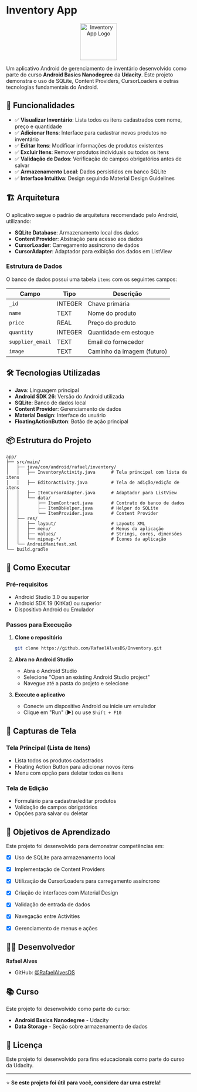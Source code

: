 # Inventory App

<p align="center">
  <img src="app/src/main/res/mipmap-xxxhdpi/ic_launcher.png" alt="Inventory App Logo" width="100"/>
</p>

Um aplicativo Android de gerenciamento de inventário desenvolvido como parte do curso **Android Basics Nanodegree** da **Udacity**. Este projeto demonstra o uso de SQLite, Content Providers, CursorLoaders e outras tecnologias fundamentais do Android.

## 📱 Funcionalidades

- ✅ **Visualizar Inventário**: Lista todos os itens cadastrados com nome, preço e quantidade
- ✅ **Adicionar Itens**: Interface para cadastrar novos produtos no inventário
- ✅ **Editar Itens**: Modificar informações de produtos existentes
- ✅ **Excluir Itens**: Remover produtos individuais ou todos os itens
- ✅ **Validação de Dados**: Verificação de campos obrigatórios antes de salvar
- ✅ **Armazenamento Local**: Dados persistidos em banco SQLite
- ✅ **Interface Intuitiva**: Design seguindo Material Design Guidelines

## 🏗️ Arquitetura

O aplicativo segue o padrão de arquitetura recomendado pelo Android, utilizando:

- **SQLite Database**: Armazenamento local dos dados
- **Content Provider**: Abstração para acesso aos dados
- **CursorLoader**: Carregamento assíncrono de dados
- **CursorAdapter**: Adaptador para exibição dos dados em ListView

### Estrutura de Dados

O banco de dados possui uma tabela `items` com os seguintes campos:

| Campo | Tipo | Descrição |
|-------|------|-----------|
| `_id` | INTEGER | Chave primária |
| `name` | TEXT | Nome do produto |
| `price` | REAL | Preço do produto |
| `quantity` | INTEGER | Quantidade em estoque |
| `supplier_email` | TEXT | Email do fornecedor |
| `image` | TEXT | Caminho da imagem (futuro) |

## 🛠️ Tecnologias Utilizadas

- **Java**: Linguagem principal
- **Android SDK 26**: Versão do Android utilizada
- **SQLite**: Banco de dados local
- **Content Provider**: Gerenciamento de dados
- **Material Design**: Interface do usuário
- **FloatingActionButton**: Botão de ação principal

## 📦 Estrutura do Projeto

```
app/
├── src/main/
│   ├── java/com/android/rafael/inventory/
│   │   ├── InventoryActivity.java      # Tela principal com lista de itens
│   │   ├── EditorActivity.java         # Tela de adição/edição de itens
│   │   ├── ItemCursorAdapter.java      # Adaptador para ListView
│   │   └── data/
│   │       ├── ItemContract.java       # Contrato do banco de dados
│   │       ├── ItemDbHelper.java       # Helper do SQLite
│   │       └── ItemProvider.java       # Content Provider
│   ├── res/
│   │   ├── layout/                     # Layouts XML
│   │   ├── menu/                       # Menus da aplicação
│   │   ├── values/                     # Strings, cores, dimensões
│   │   └── mipmap-*/                   # Ícones da aplicação
│   └── AndroidManifest.xml
└── build.gradle
```

## 🚀 Como Executar

### Pré-requisitos

- Android Studio 3.0 ou superior
- Android SDK 19 (KitKat) ou superior
- Dispositivo Android ou Emulador

### Passos para Execução

1. **Clone o repositório**
   ```bash
   git clone https://github.com/RafaelAlvesDS/Inventory.git
   ```

2. **Abra no Android Studio**
   - Abra o Android Studio
   - Selecione "Open an existing Android Studio project"
   - Navegue até a pasta do projeto e selecione

3. **Execute o aplicativo**
   - Conecte um dispositivo Android ou inicie um emulador
   - Clique em "Run" (▶️) ou use `Shift + F10`

## 📱 Capturas de Tela

### Tela Principal (Lista de Itens)
- Lista todos os produtos cadastrados
- Floating Action Button para adicionar novos itens
- Menu com opção para deletar todos os itens

### Tela de Edição
- Formulário para cadastrar/editar produtos
- Validação de campos obrigatórios
- Opções para salvar ou deletar

## 🎯 Objetivos de Aprendizado

Este projeto foi desenvolvido para demonstrar competências em:

- [x] Uso de SQLite para armazenamento local
- [x] Implementação de Content Providers
- [x] Utilização de CursorLoaders para carregamento assíncrono
- [x] Criação de interfaces com Material Design
- [x] Validação de entrada de dados
- [x] Navegação entre Activities
- [x] Gerenciamento de menus e ações


## 👨‍💻 Desenvolvedor

**Rafael Alves**
- GitHub: [@RafaelAlvesDS](https://github.com/RafaelAlvesDS)

## 📚 Curso

Este projeto foi desenvolvido como parte do curso:
- **Android Basics Nanodegree** - Udacity
- **Data Storage** - Seção sobre armazenamento de dados

## 📄 Licença

Este projeto foi desenvolvido para fins educacionais como parte do curso da Udacity.

---

⭐ **Se este projeto foi útil para você, considere dar uma estrela!**
